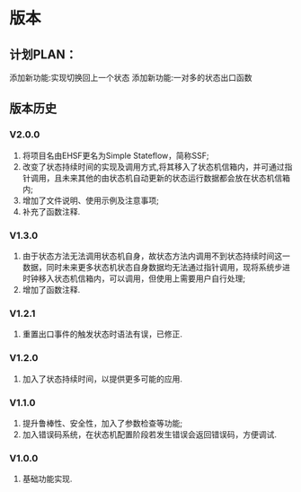# 版本

## 计划PLAN：
添加新功能:实现切换回上一个状态
添加新功能:一对多的状态出口函数

## 版本历史
### V2.0.0
1. 将项目名由EHSF更名为Simple Stateflow，简称SSF;
2. 改变了状态持续时间的实现及调用方式,将其移入了状态机信箱内，并可通过指针调用，且未来其他的由状态机自动更新的状态运行数据都会放在状态机信箱内;
3. 增加了文件说明、使用示例及注意事项;
4. 补充了函数注释.

### V1.3.0
1. 由于状态方法无法调用状态机自身，故状态方法内调用不到状态持续时间这一数据，同时未来更多状态机状态自身数据均无法通过指针调用，现将系统步进时钟移入状态机信箱内，可以调用，但使用上需要用户自行处理;
2. 增加了函数注释.

### V1.2.1
1. 重置出口事件的触发状态时语法有误，已修正.

### V1.2.0
1. 加入了状态持续时间，以提供更多可能的应用.

### V1.1.0
1. 提升鲁棒性、安全性，加入了参数检查等功能;
2. 加入错误码系统，在状态机配置阶段若发生错误会返回错误码，方便调试.

### V1.0.0
1. 基础功能实现.
